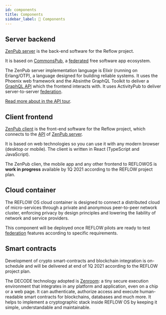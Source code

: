 ```yaml
---
id: components
title: Components
sidebar_label: 🧩 Components
---
```


<section class="reflow__doc">

## Server backend

[ZenPub server](https://github.com/dyne/zenpub) is the back-end software for the Reflow project.

It is based on [CommonsPub](http://commonspub.org), a [federated](./federation) free software app ecosystem.

The ZenPub server implementation language is Elixir (running on Erlang/OTP), a language designed for building reliable systems. It uses the Phoenix web framework and the Absinthe GraphQL Toolkit to deliver a <a href="https://graphql.org/" rel="nofollow">GraphQL API</a> which the frontend interacts with. It uses ActivityPub to deliver server-to-server [federation](/docs/federation).

[Read more about in the API tour](./api_tour). 

## Client frontend

[ZenPub client](https://github.com/reflow-project/zenpub-client) is the front-end software for the Reflow project, which connects to the [API](./api_tour) of [ZenPub server](./ZenPub).

It is based on web technologies so you can use it with any modern browser (desktop or mobile). The client is written in React (TypeScript and JavaScript).

The ZenPub clien, the mobile app and any other frontend to REFLOWOS is **work in progress** available by 1Q 2021 according to the REFLOW project plan.

## Cloud container

The REFLOW OS cloud container is designed to connect a distributed cloud of micro-services through a private and anonymous peer-to-peer network cluster, enforcing privacy by design principles and lowering the liability of network and service providers.

This component will be deployed once REFLOW pilots are ready to test [federation](./federation) features according to specific requirements.

## Smart contracts

Development of crypto smart-contracts and blockchain integration is on-schedule and will be delivered at end of 1Q 2021 according to the REFLOW project plan.

The DECODE technology adopted is [Zenroom](https://zenroom.org): a tiny secure execution environment that integrates in any platform and application, even on a chip or a web page. It can authenticate, authorize access and execute human-readable smart contracts for blockchains, databases and much more. It helps to implement a cryptographic stack inside REFLOW OS by keeping it simple, understandable and maintainable.

</section>
